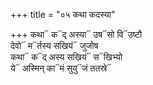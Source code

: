 +++
title = "०५ कथा कदस्या"

+++
कथा᳓ क᳓द् अस्या᳓ उष᳓सो वि᳓उष्टौ  
देवो᳓ म᳓र्तस्य सखियं᳓ जुजोष  
कथा᳓ क᳓द् अस्य सखियं᳓ स᳓खिभ्यो  
ये᳓ अस्मिन् का᳓मं सुयु᳓जं ततस्रे᳓